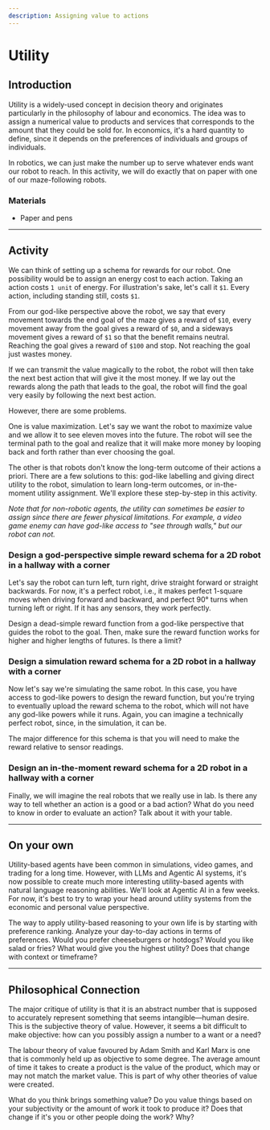 ```yaml
---
description: Assigning value to actions
---
```

# Utility
## Introduction
Utility is a widely-used concept in decision theory and originates particularly in the philosophy of labour and economics. The idea was to assign a numerical value to products and services that corresponds to the amount that they could be sold for. In economics, it's a hard quantity to define, since it depends on the preferences of individuals and groups of individuals. 

In robotics, we can just make the number up to serve whatever ends want our robot to reach. In this activity, we will do exactly that on paper with one of our maze-following robots.

### Materials
- Paper and pens

---
## Activity
We can think of setting up a schema for rewards for our robot. One possibility would be to assign an energy cost to each action. Taking an action costs `1 unit` of energy. For illustration's sake, let's call it `$1`. Every action, including standing still, costs `$1`.

From our god-like perspective above the robot, we say that every movement towards the end goal of the maze gives a reward of `$10`, every movement away from the goal gives a reward of `$0`, and a sideways movement gives a reward of `$1` so that the benefit remains neutral. Reaching the goal gives a reward of `$100` and stop. Not reaching the goal just wastes money.

If we can transmit the value magically to the robot, the robot will then take the next best action that will give it the most money. If we lay out the rewards along the path that leads to the goal, the robot will find the goal very easily by following the next best action.

However, there are some problems. 

One is value maximization. Let's say we want the robot to maximize value and we allow it to see eleven moves into the future. The robot will see the terminal path to the goal and realize that it will make more money by looping back and forth rather than ever choosing the goal.

The other is that robots don't know the long-term outcome of their actions a priori. There are a few solutions to this: god-like labelling and giving direct utility to the robot, simulation to learn long-term outcomes, or in-the-moment utility assignment. We'll explore these step-by-step in this activity.

*Note that for non-robotic agents, the utility can sometimes be easier to assign since there are fewer physical limitations. For example, a video game enemy can have god-like access to "see through walls," but our robot can not.*


### Design a god-perspective simple reward schema for a 2D robot in a hallway with a corner
Let's say the robot can turn left, turn right, drive straight forward or straight backwards. For now, it's a perfect robot, i.e., it makes perfect 1-square moves when driving forward and backward, and perfect 90° turns when turning left or right. If it has any sensors, they work perfectly.

Design a dead-simple reward function from a god-like perspective that guides the robot to the goal. Then, make sure the reward function works for higher and higher lengths of futures. Is there a limit?


### Design a simulation reward schema for a 2D robot in a hallway with a corner
Now let's say we're simulating the same robot. In this case, you have access to god-like powers to design the reward function, but you're trying to eventually upload the reward schema to the robot, which will not have any god-like powers while it runs. Again, you can imagine a technically perfect robot, since, in the simulation, it can be.

The major difference for this schema is that you will need to make the reward relative to sensor readings. 


### Design an in-the-moment reward schema for a 2D robot in a hallway with a corner
Finally, we will imagine the real robots that we really use in lab. Is there any way to tell whether an action is a good or a bad action? What do you need to know in order to evaluate an action? Talk about it with your table.


---
## On your own
Utility-based agents have been common in simulations, video games, and trading for a long time. However, with LLMs and Agentic AI systems, it's now possible to create much more interesting utility-based agents with natural language reasoning abilities. We'll look at Agentic AI in a few weeks. For now, it's best to try to wrap your head around utility systems from the economic and personal value perspective.

The way to apply utility-based reasoning to your own life is by starting with preference ranking. Analyze your day-to-day actions in terms of preferences. Would you prefer cheeseburgers or hotdogs? Would you like salad or fries? What would give you the highest utility? Does that change with context or timeframe?

---
## Philosophical Connection
The major critique of utility is that it is an abstract number that is supposed to accurately represent something that seems intangible—human desire. This is the subjective theory of value. However, it seems a bit difficult to make objective: how can you possibly assign a number to a want or a need? 

The labour theory of value favoured by Adam Smith and Karl Marx is one that is commonly held up as objective to some degree. The average amount of time it takes to create a product is the value of the product, which may or may not match the market value. This is part of why other theories of value were created.

What do you think brings something value? Do you value things based on your subjectivity or the amount of work it took to produce it? Does that change if it's you or other people doing the work? Why?